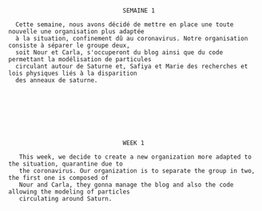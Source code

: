                                     
                                    SEMAINE 1
       
      Cette semaine, nous avons décidé de mettre en place une toute nouvelle une organisation plus adaptée 
      à la situation, confinement dû au coronavirus. Notre organisation consiste à séparer le groupe deux, 
      soit Nour et Carla, s'occuperont du blog ainsi que du code permettant la modélisation de particules 
      circulant autour de Saturne et, Safiya et Marie des recherches et lois physiques liés à la disparition 
      des anneaux de saturne.
	
        






                                    WEEK 1
                                
       This week, we decide to create a new organization more adapted to the situation, quarantine due to
       the coronavirus. Our organization is to separate the group in two, the first one is composed of 
       Nour and Carla, they gonna manage the blog and also the code allowing the modeling of particles
       circulating around Saturn.

